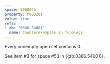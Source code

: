 ```yaml
---
space: S000045
property: P000201
value: true
refs:
- zb: "0386.54001"
  name: Counterexamples in Topology
---
```


Every nonempty open set contains $0$.

See item #3 for space #53 in {{zb:0386.54001}}.

